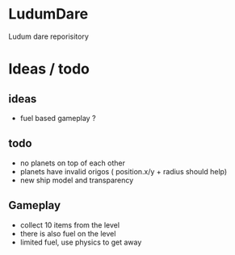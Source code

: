 LudumDare
=========

Ludum dare reporisitory

Ideas / todo
============

## ideas

* fuel based gameplay ?

## todo

* no planets on top of each other
* planets have invalid origos ( position.x/y + radius should help)
* new ship model and transparency

## Gameplay

* collect 10 items from the level
* there is also fuel on the level
* limited fuel, use physics to get away